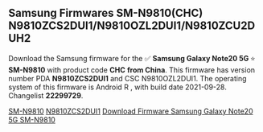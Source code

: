 <h2>Samsung Firmwares SM-N9810(CHC) N9810ZCS2DUI1/N9810OZL2DUI1/N9810ZCU2DUH2</h2>
Download the Samsung firmware for the ✅ <strong>Samsung Galaxy Note20 5G </strong> ⭐ <strong>SM-N9810</strong> with product code <strong>CHC</strong> <strong> from China</strong>. This firmware has version number PDA <strong>N9810ZCS2DUI1</strong> and CSC N9810OZL2DUI1. The operating system of this firmware is Android R , with build date 2021-09-28. Changelist <strong>22299729</strong>.


[SM-N9810](https://samfirm.shop/samsung/model/SM-N9810)
[N9810ZCS2DUI1](https://samfirm.shop/samsung/pda/N9810ZCS2DUI1)
[Download Firmware Samsung Galaxy Note20 5G SM-N9810](https://samfirm.shop/samsung/firmware/460564)
